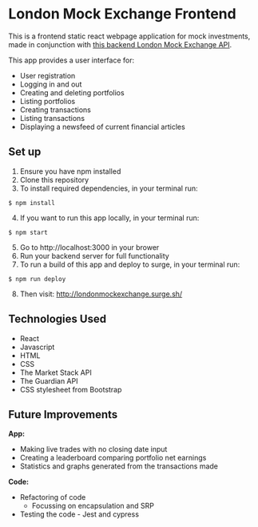 # London Mock Exchange Frontend
This is a frontend static react webpage application for mock investments, made in conjunction with [this backend London Mock Exchange API](https://github.com/arabellaknowles/london-mock-exchange-backend).  

This app provides a user interface for:
- User registration  
- Logging in and out
- Creating and deleting portfolios
- Listing portfolios  
- Creating transactions  
- Listing transactions  
- Displaying a newsfeed of current financial articles  

## Set up
1. Ensure you have npm installed
2. Clone this repository
3. To install required dependencies, in your terminal run:
```
$ npm install
```
4. If you want to run this app locally, in your terminal run:
```
$ npm start
``` 
5. Go to http://localhost:3000 in your brower  
6. Run your backend server for full functionality   
7. To run a build of this app and deploy to surge, in your terminal run:
```
$ npm run deploy
```
8. Then visit: http://londonmockexchange.surge.sh/

## Technologies Used
- React
- Javascript
- HTML
- CSS
- The Market Stack API 
- The Guardian API
- CSS stylesheet from Bootstrap

## Future Improvements
**App:**  

- Making live trades with no closing date input
- Creating a leaderboard comparing portfolio net earnings
- Statistics and graphs generated from the transactions made 

**Code:**   
- Refactoring of code
  - Focussing on encapsulation and SRP
- Testing the code - Jest and cypress

